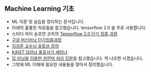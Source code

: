 ## Machine Learning 기초
* ML 이론 및 실습을 정리하는 문서입니다.
* 아래의 훌륭한 자료들을 참고했습니다. tensorflow 2.0 을 주로 사용합니다.
* 스터디 파이 송호연 코치의 [Tensorflow 2.0 단기 집중 과정](https://studypie.co/ko/course/tensorflow_2_basic_focused_course)
* [구글 머신러닝 단기집중과정](https://developers.google.com/machine-learning/crash-course/)
* [김성훈 교수님 유튜브 강의](https://www.youtube.com/playlist?list=PLlMkM4tgfjnLSOjrEJN31gZATbcj_MpUm)
* [KAIST 딥러닝 홀로서기 세미나](https://github.com/heartcored98/Standalone-DeepLearning)
* [딥 러닝을 이용한 자연어 처리 입문](https://wikidocs.net/book/2155)을 참고했습니다. 책 나오면 사겠습니다.
* 그밖에 ML 이해에 필요한 내용들을 찾아서 정리했습니다.

